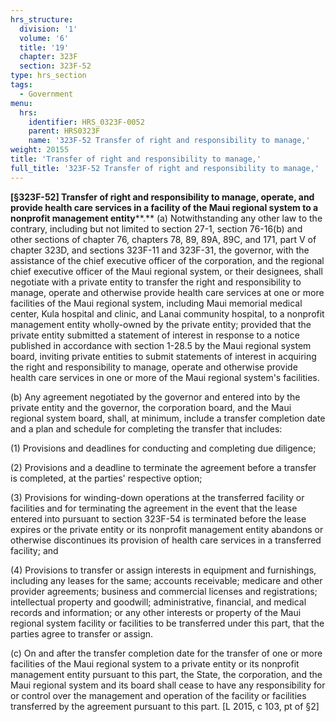 ```yaml
---
hrs_structure:
  division: '1'
  volume: '6'
  title: '19'
  chapter: 323F
  section: 323F-52
type: hrs_section
tags:
  - Government
menu:
  hrs:
    identifier: HRS_0323F-0052
    parent: HRS0323F
    name: '323F-52 Transfer of right and responsibility to manage,'
weight: 20155
title: 'Transfer of right and responsibility to manage,'
full_title: '323F-52 Transfer of right and responsibility to manage,'
---
```

**[§323F-52] Transfer of right and responsibility to manage, operate, and provide health care services in a facility of the Maui regional system to a nonprofit management entity****.** (a) Notwithstanding any other law to the contrary, including but not limited to section 27-1, section 76-16(b) and other sections of chapter 76, chapters 78, 89, 89A, 89C, and 171, part V of chapter 323D, and sections 323F-11 and 323F-31, the governor, with the assistance of the chief executive officer of the corporation, and the regional chief executive officer of the Maui regional system, or their designees, shall negotiate with a private entity to transfer the right and responsibility to manage, operate and otherwise provide health care services at one or more facilities of the Maui regional system, including Maui memorial medical center, Kula hospital and clinic, and Lanai community hospital, to a nonprofit management entity wholly-owned by the private entity; provided that the private entity submitted a statement of interest in response to a notice published in accordance with section 1-28.5 by the Maui regional system board, inviting private entities to submit statements of interest in acquiring the right and responsibility to manage, operate and otherwise provide health care services in one or more of the Maui regional system's facilities.

(b) Any agreement negotiated by the governor and entered into by the private entity and the governor, the corporation board, and the Maui regional system board, shall, at minimum, include a transfer completion date and a plan and schedule for completing the transfer that includes:

(1) Provisions and deadlines for conducting and completing due diligence;

(2) Provisions and a deadline to terminate the agreement before a transfer is completed, at the parties' respective option;

(3) Provisions for winding-down operations at the transferred facility or facilities and for terminating the agreement in the event that the lease entered into pursuant to section 323F-54 is terminated before the lease expires or the private entity or its nonprofit management entity abandons or otherwise discontinues its provision of health care services in a transferred facility; and

(4) Provisions to transfer or assign interests in equipment and furnishings, including any leases for the same; accounts receivable; medicare and other provider agreements; business and commercial licenses and registrations; intellectual property and goodwill; administrative, financial, and medical records and information; or any other interests or property of the Maui regional system facility or facilities to be transferred under this part, that the parties agree to transfer or assign.

(c) On and after the transfer completion date for the transfer of one or more facilities of the Maui regional system to a private entity or its nonprofit management entity pursuant to this part, the State, the corporation, and the Maui regional system and its board shall cease to have any responsibility for or control over the management and operation of the facility or facilities transferred by the agreement pursuant to this part. [L 2015, c 103, pt of §2]